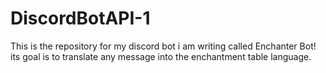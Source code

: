 # DiscordBotAPI-1
This is the repository for my discord bot i am writing called Enchanter Bot! its goal is to translate any message into the enchantment table language.
